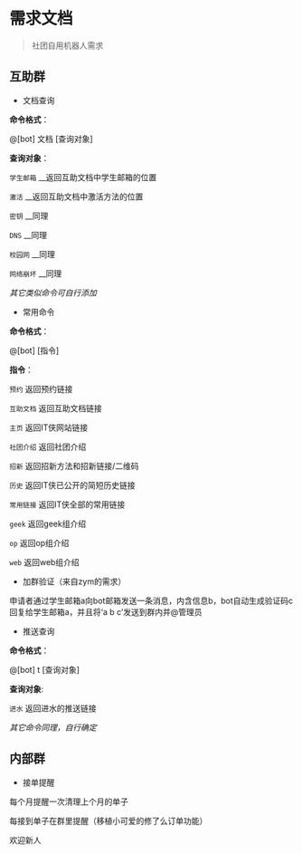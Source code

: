 # 需求文档

>社团自用机器人需求

## 互助群

* 文档查询

**命令格式**：

@[bot] 文档 [查询对象]

**查询对象**：

``学生邮箱`` __返回互助文档中学生邮箱的位置

``激活`` __返回互助文档中激活方法的位置

``密钥`` __同理

``DNS`` __同理

``校园网`` __同理

``网络崩坏`` __同理

*其它类似命令可自行添加*

* 常用命令

**命令格式**：

@[bot] [指令]

**指令**：

``预约`` 返回预约链接

``互助文档`` 返回互助文档链接

``主页`` 返回IT侠网站链接

``社团介绍`` 返回社团介绍

``招新`` 返回招新方法和招新链接/二维码

``历史`` 返回IT侠已公开的简短历史链接

``常用链接`` 返回IT侠全部的常用链接

``geek`` 返回geek组介绍

``op`` 返回op组介绍

``web`` 返回web组介绍

* 加群验证（来自zym的需求）

申请者通过学生邮箱a向bot邮箱发送一条消息，内含信息b，bot自动生成验证码c回复给学生邮箱a，并且将‘a b c’发送到群内并@管理员

* 推送查询

**命令格式**：

@[bot] t [查询对象]

**查询对象**:

``进水`` 返回进水的推送链接

*其它命令同理，自行确定*

## 内部群

* 接单提醒

每个月提醒一次清理上个月的单子

每接到单子在群里提醒（移植小可爱的修了么订单功能）

欢迎新人
